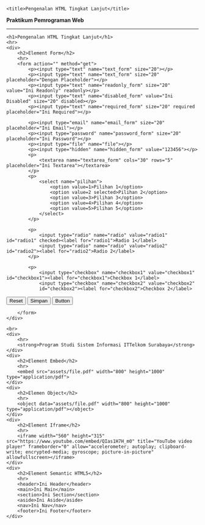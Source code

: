 <html>

<head>
    <meta charset="UTF-8">
    <meta http-equiv="X-UA-Compatible" content="IE=edge">
    <meta name="viewport" content="width=device-width, initial-scale=1.0">
    <meta name="author" content="Purnama Anaking">
    <meta name="keyword" content="Belajar HTML, Belajar Web">
    <meta name="description" content="Praktikum modul 2">
    <meta name="robots" content="index, follow">

    <title>Pengenalan HTML Tingkat Lanjut</title>

</head>

<body>
    <strong>Praktikum Pemrograman Web</strong>
    <hr>
    
    <h1>Pengenalan HTML Tingkat Lanjut</h1> 
    <hr>
    <div>
        <h2>Element Form</h2>
        <hr>
        <form action="" method="get">
            <p><input type="text" name="text_form" size="20"></p>
            <p><input type="text" name="text_form" size="20" placeholder="Dengan Placeholder"></p>
            <p><input type="text" name="readonly_form" size="20" value="Ini Readonly" readonly></p>
            <p><input type="text" name="disabled_form" value="Ini Disabled" size="20" disabled></p>
            <p><input type="text" name="required_form" size="20" required placeholder="Ini Required"></p>

            <p><input type="email" name="email_form" size="20" placeholder="Ini Email"></p>
            <p><input type="password" name="password_form" size="20" placeholder="Ini Password"></p>
            <p><input type="file" name="file"></p>
            <p><input type="hidden" name="hidden_form" value="123456"></p>
            <p>
                <textarea name="textarea_form" cols="30" rows="5" placeholder="Ini Textarea"></textarea>
            </p>
            <p>
                <select name="pilihan">
                    <option value=1>Pilihan 1</option>
                    <option value=2 selected>Pilihan 2</option>
                    <option value=3>Pilihan 3</option>
                    <option value=4>Pilihan 4</option>
                    <option value=5>Pilihan 5</option>
                </select>
            </p>
            
            <p>
                <input type="radio" name="radio" value="radio1" id="radio1" checked><label for="radio1">Radio 1</label>
                <input type="radio" name="radio" value="radio2" id="radio2"><label for="radio2">Radio 2</label>
            </p>
            
            <p>
                <input type="checkbox" name="checkbox1" value="checkbox1" id="checkbox1"><label for="checkbox1">Checkbox 1</label>
                <input type="checkbox" name="checkbox2" value="checkbox2" 
                id="checkbox2"><label for="checkbox2">Checkbox 2</label>
</p>

<p>
    <input type="reset" value="Reset">
    <input type="submit" value="Simpan">
    <input type="button" value="Button" onclick="">
</p>

        
        </form>
    </div>

    <br>
    <div>
        <hr>
        <strong>Program Studi Sistem Informasi ITTelkom Surabaya</strong>
    </div>
    <div>
        <h2>Element Embed</h2>
        <hr>
        <embed src="assets/file.pdf" width="800" height="1000" type="application/pdf">
    </div>
    <div>
        <h2>Elemen Object</h2>
        <hr>
        <object data="assets/file.pdf" width="800" height="1000" type="application/pdf"></object>
    </div>
    <div>
        <h2>Element Iframe</h2>
        <hr>
        <iframe width="560" height="315" src="https://www.youtube.com/embed/QIas1H7H_m0" title="YouTube video player" frameborder="0" allow="accelerometer; autoplay; clipboard-write; encrypted-media; gyroscope; picture-in-picture" allowfullscreen></iframe>
    </div>
    <div>
        <h2>Element Semantic HTML5</h2>
        <hr>
        <header>Ini Header</header>
        <main>Ini Main</main>
        <section>Ini Section</section>
        <aside>Ini Aside</aside>
        <nav>Ini Nav</nav>
        <footer>Ini Footer</footer>
    </div>
</body>
</html>
